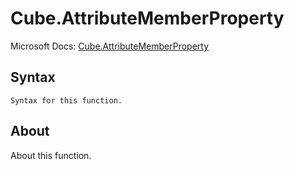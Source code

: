 ---
---

# Cube.AttributeMemberProperty

Microsoft Docs: [Cube.AttributeMemberProperty](https://docs.microsoft.com/en-us/powerquery-m/cube-attributememberproperty)

## Syntax

```
Syntax for this function.
```

## About

About this function.

